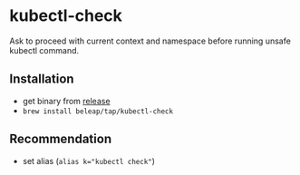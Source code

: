 # kubectl-check

Ask to proceed with current context and namespace before running unsafe kubectl command.

## Installation

- get binary from [release](https://github.com/beleap/kubectl-check/releases)
- `brew install beleap/tap/kubectl-check`

## Recommendation

- set alias (`alias k="kubectl check"`)
